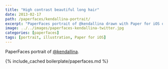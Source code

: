 ```yaml
---
title: "High contrast beautiful long hair"
date: 2013-02-17
path: /paperfaces/kendallina-portrait/
excerpt: "PaperFaces portrait of @kendallina drawn with Paper for iOS on an iPad."
image: ../../images/paperfaces-kendallina-twitter.jpg
categories: [paperfaces]
tags: [portrait, illustration, Paper for iOS]
---
```


PaperFaces portrait of [@kendallina](https://twitter.com/kendallina).

{% include_cached boilerplate/paperfaces.md %}
